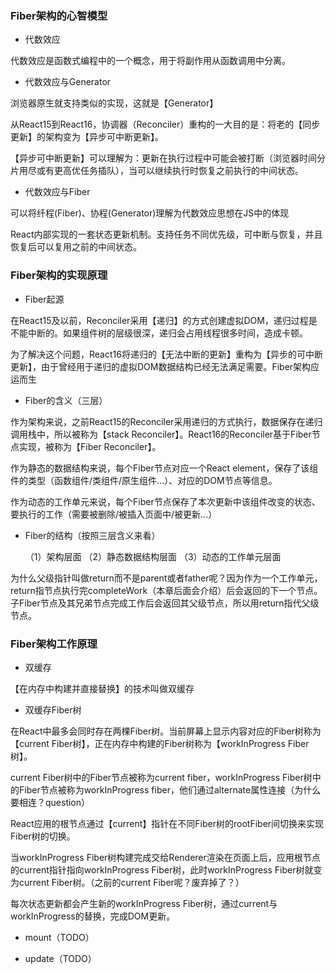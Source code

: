 ### Fiber架构的心智模型

- 代数效应

代数效应是函数式编程中的一个概念，用于将副作用从函数调用中分离。

- 代数效应与Generator

浏览器原生就支持类似的实现，这就是【Generator】

从React15到React16，协调器（Reconciler）重构的一大目的是：将老的【同步更新】的架构变为【异步可中断更新】。

【异步可中断更新】可以理解为：更新在执行过程中可能会被打断（浏览器时间分片用尽或有更高优任务插队），当可以继续执行时恢复之前执行的中间状态。

- 代数效应与Fiber

可以将纤程(Fiber)、协程(Generator)理解为代数效应思想在JS中的体现

React内部实现的一套状态更新机制。支持任务不同优先级，可中断与恢复，并且恢复后可以复用之前的中间状态。

### Fiber架构的实现原理

- Fiber起源

在React15及以前，Reconciler采用【递归】的方式创建虚拟DOM，递归过程是不能中断的。如果组件树的层级很深，递归会占用线程很多时间，造成卡顿。

为了解决这个问题，React16将递归的【无法中断的更新】重构为【异步的可中断更新】，由于曾经用于递归的虚拟DOM数据结构已经无法满足需要。Fiber架构应运而生

- Fiber的含义（三层）

作为架构来说，之前React15的Reconciler采用递归的方式执行，数据保存在递归调用栈中，所以被称为【stack Reconciler】。React16的Reconciler基于Fiber节点实现，被称为【Fiber Reconciler】。

作为静态的数据结构来说，每个Fiber节点对应一个React element，保存了该组件的类型（函数组件/类组件/原生组件...）、对应的DOM节点等信息。

作为动态的工作单元来说，每个Fiber节点保存了本次更新中该组件改变的状态、要执行的工作（需要被删除/被插入页面中/被更新...）

- Fiber的结构（按照三层含义来看）

    （1）架构层面
    （2）静态数据结构层面
    （3）动态的工作单元层面

为什么父级指针叫做return而不是parent或者father呢？因为作为一个工作单元，return指节点执行完completeWork（本章后面会介绍）后会返回的下一个节点。子Fiber节点及其兄弟节点完成工作后会返回其父级节点，所以用return指代父级节点。

### Fiber架构工作原理

- 双缓存

【在内存中构建并直接替换】的技术叫做双缓存

- 双缓存Fiber树

在React中最多会同时存在两棵Fiber树。当前屏幕上显示内容对应的Fiber树称为【current Fiber树】，正在内存中构建的Fiber树称为【workInProgress Fiber树】。

current Fiber树中的Fiber节点被称为current fiber，workInProgress Fiber树中的Fiber节点被称为workInProgress fiber，他们通过alternate属性连接（为什么要相连？question）

React应用的根节点通过【current】指针在不同Fiber树的rootFiber间切换来实现Fiber树的切换。

当workInProgress Fiber树构建完成交给Renderer渲染在页面上后，应用根节点的current指针指向workInProgress Fiber树，此时workInProgress Fiber树就变为current Fiber树。（之前的current Fiber呢？废弃掉了？）

每次状态更新都会产生新的workInProgress Fiber树，通过current与workInProgress的替换，完成DOM更新。

- mount（TODO）

- update（TODO）